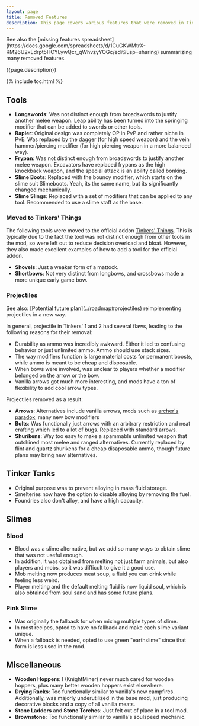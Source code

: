 ```yaml
---
layout: page
title: Removed Features
description: This page covers various features that were removed in Tinkers' Construct 3, along with the reasoning for their removal.
---
```

<div class="hatnote" markdown=1>
See also the [missing features spreadsheet](https://docs.google.com/spreadsheets/d/1CuGKWMtrX-RM26U2xEdrpt5HCYLywQcr_qWhvzyYOGc/edit?usp=sharing) summarizing many removed features.
</div>

{{page.description}}

{% include toc.html %}

## Tools

* **Longswords**: Was not distinct enough from broadswords to justify another melee weapon. Leap ability has been turned into the springing modifier that can be added to swords or other tools.
* **Rapier**: Original design was completely OP in PvP and rather niche in PvE. Was replaced by the dagger (for high speed weapon) and the vein hammer/piercing modifier (for high piercing weapon in a more balanced way).
* **Frypan**: Was not distinct enough from broadswords to justify another melee weapon. Excavators have replaced frypans as the high knockback weapon, and the special attack is an ability called bonking.
* **Slime Boots**: Replaced with the bouncy modifier, which starts on the slime suit Slimeboots. Yeah, its the same name, but its significantly changed mechanically.
* **Slime Slings**: Replaced with a set of modifiers that can be applied to any tool. Recommended to use a slime staff as the base.

### Moved to Tinkers' Things

The following tools were moved to the official addon [Tinkers' Things](/projects/#tinkers-things). This is typically due to the fact the tool was not distinct enough from other tools in the mod, so were left out to reduce decision overload and bloat. However, they also made excellent examples of how to add a tool for the official addon.

* **Shovels**: Just a weaker form of a mattock.
* **Shortbows**: Not very distinct from longbows, and crossbows made a more unique early game bow.

### Projectiles

<div class="hatnote" markdown=1>
See also: [Potential future plan](../roadmap#projectiles) reimplementing projectiles in a new way.
</div>

In general, projectile in Tinkers' 1 and 2 had several flaws, leading to the following reasons for their removal:

* Durability as ammo was incredibly awkward. Either it led to confusing behavior or just unlimited ammo. Ammo should use stack sizes.
* The way modifiers function is large material costs for permanent boosts, while ammo is meant to be cheap and disposable.
* When bows were involved, was unclear to players whether a modifier belonged on the arrow or the bow.
* Vanilla arrows got much more interesting, and mods have a ton of flexibility to add cool arrow types.

Projectiles removed as a result:

* **Arrows**: Alternatives include vanilla arrows, mods such as [archer's paradox](https://www.curseforge.com/minecraft/mc-mods/archers-paradox), many new bow modifiers
* **Bolts**: Was functionally just arrows with an arbitrary restriction and neat crafting which led to a lot of bugs. Replaced with standard arrows.
* **Shurikens**: Way too easy to make a spammable unlimited weapon that outshined most melee and ranged alternatives. Currently replaced by flint and quartz shurikens for a cheap disaposable ammo, though future plans may bring new alternatives.

## Tinker Tanks

* Original purpose was to prevent alloying in mass fluid storage.
* Smelteries now have the option to disable alloying by removing the fuel.
* Foundries also don't alloy, and have a high capacity.

## Slimes

### Blood

* Blood was a slime alternative, but we add so many ways to obtain slime that was not useful enough.
* In addition, it was obtained from melting not just farm animals, but also players and mobs, so it was difficult to give it a good use.
* Mob melting now produces meat soup, a fluid you can drink while feeling less weird.
* Player melting and the default melting fluid is now liquid soul, which is also obtained from soul sand and has some future plans.

### Pink Slime

* Was originally the fallback for when mixing multiple types of slime.
* In most recipes, opted to have no fallback and make each slime variant unique.
* When a fallback is needed, opted to use green "earthslime" since that form is less used in the mod.

## Miscellaneous

* **Wooden Hoppers**: I (KnightMiner) never much cared for wooden hoppers, plus many better wooden hoppers exist elsewhere.
* **Drying Racks**: Too functionally similar to vanilla's new campfires. Additionally, was majorly underutilized in the base mod, just producing decorative blocks and a copy of all vanilla meats.
* **Stone Ladders** and **Stone Torches**: Just felt out of place in a tool mod.
* **Brownstone**: Too functionally similar to vanilla's soulspeed mechanic.
